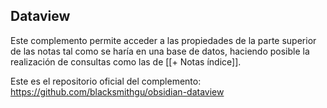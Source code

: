 ## Dataview
Este complemento permite acceder a las propiedades de la parte superior de las notas tal como se haría en una base de datos, haciendo posible la realización de consultas como las de [[+ Notas índice]].

Este es el repositorio oficial del complemento: https://github.com/blacksmithgu/obsidian-dataview